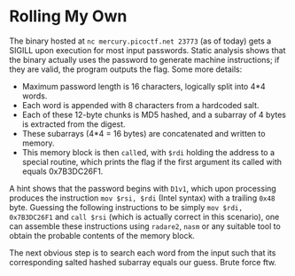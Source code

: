 # Rolling My Own
The binary hosted at `nc mercury.picoctf.net 23773` (as of today) gets a SIGILL upon execution for most input passwords. Static analysis shows that the binary actually uses the password to generate machine instructions; if they are valid, the program outputs the flag.
Some more details:

- Maximum password length is 16 characters, logically split into 4*4 words.
- Each word is appended with 8 characters from a hardcoded salt.
- Each of these 12-byte chunks is MD5 hashed, and a subarray of 4 bytes is extracted from the digest.
- These subarrays (4*4 = 16 bytes) are concatenated and written to memory.
- This memory block is then `call`ed, with `$rdi` holding the address to a special routine, which prints the flag if the first argument its called with equals 0x7B3DC26F1.

A hint shows that the password begins with `D1v1`, which upon processing produces the instruction `mov $rsi, $rdi` (Intel syntax) with a trailing `0x48` byte. Guessing the following instructions to be simply `mov $rdi, 0x7B3DC26F1` and `call $rsi` (which is actually correct in this scenario), one can assemble these instructions using `radare2`, `nasm` or any suitable tool to obtain the probable contents of the memory block.

The next obvious step is to search each word from the input such that its corresponding salted hashed subarray equals our guess. Brute force ftw.
